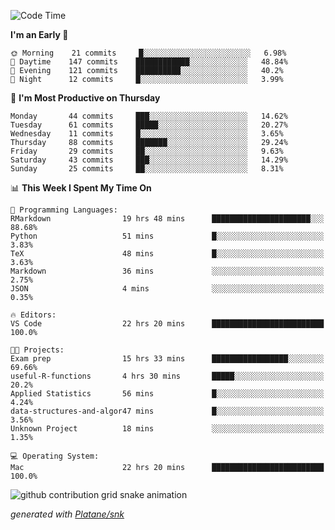 <!--START_SECTION:waka-->
![Code Time](http://img.shields.io/badge/Code%20Time-109%20hrs%2034%20mins-blue)

**I'm an Early 🐤** 

```text
🌞 Morning    21 commits     █░░░░░░░░░░░░░░░░░░░░░░░░   6.98% 
🌆 Daytime    147 commits    ████████████░░░░░░░░░░░░░   48.84% 
🌃 Evening    121 commits    ██████████░░░░░░░░░░░░░░░   40.2% 
🌙 Night      12 commits     █░░░░░░░░░░░░░░░░░░░░░░░░   3.99%

```
📅 **I'm Most Productive on Thursday** 

```text
Monday       44 commits     ███░░░░░░░░░░░░░░░░░░░░░░   14.62% 
Tuesday      61 commits     █████░░░░░░░░░░░░░░░░░░░░   20.27% 
Wednesday    11 commits     █░░░░░░░░░░░░░░░░░░░░░░░░   3.65% 
Thursday     88 commits     ███████░░░░░░░░░░░░░░░░░░   29.24% 
Friday       29 commits     ██░░░░░░░░░░░░░░░░░░░░░░░   9.63% 
Saturday     43 commits     ███░░░░░░░░░░░░░░░░░░░░░░   14.29% 
Sunday       25 commits     ██░░░░░░░░░░░░░░░░░░░░░░░   8.31%

```


📊 **This Week I Spent My Time On** 

```text
💬 Programming Languages: 
RMarkdown                19 hrs 48 mins      ██████████████████████░░░   88.68% 
Python                   51 mins             █░░░░░░░░░░░░░░░░░░░░░░░░   3.83% 
TeX                      48 mins             █░░░░░░░░░░░░░░░░░░░░░░░░   3.63% 
Markdown                 36 mins             ░░░░░░░░░░░░░░░░░░░░░░░░░   2.75% 
JSON                     4 mins              ░░░░░░░░░░░░░░░░░░░░░░░░░   0.35%

🔥 Editors: 
VS Code                  22 hrs 20 mins      █████████████████████████   100.0%

🐱‍💻 Projects: 
Exam prep                15 hrs 33 mins      █████████████████░░░░░░░░   69.66% 
useful-R-functions       4 hrs 30 mins       █████░░░░░░░░░░░░░░░░░░░░   20.2% 
Applied Statistics       56 mins             █░░░░░░░░░░░░░░░░░░░░░░░░   4.24% 
data-structures-and-algor47 mins             █░░░░░░░░░░░░░░░░░░░░░░░░   3.56% 
Unknown Project          18 mins             ░░░░░░░░░░░░░░░░░░░░░░░░░   1.35%

💻 Operating System: 
Mac                      22 hrs 20 mins      █████████████████████████   100.0%

```


<!--END_SECTION:waka-->


<!--Snake Game-->
![github contribution grid snake animation](https://raw.githubusercontent.com/viggo-gascou/viggo-gascou/output/github-contribution-grid-snake.svg)

_generated with [Platane/snk](https://github.com/Platane/snk)_
<!--Snake Game-->

